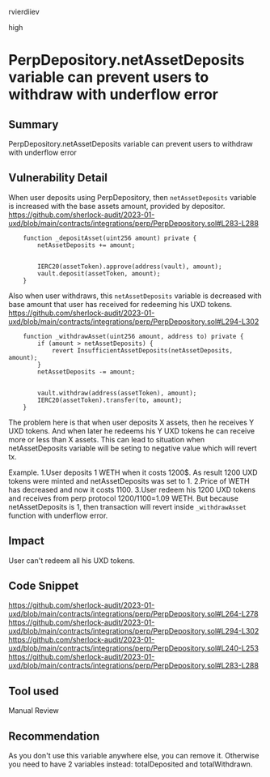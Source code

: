 rvierdiiev

high

# PerpDepository.netAssetDeposits variable can prevent users to withdraw with underflow error

## Summary
PerpDepository.netAssetDeposits variable can prevent users to withdraw with underflow error
## Vulnerability Detail
When user deposits using PerpDepository, then `netAssetDeposits` variable is increased with the base assets amount, provided by depositor.
https://github.com/sherlock-audit/2023-01-uxd/blob/main/contracts/integrations/perp/PerpDepository.sol#L283-L288
```solidity
    function _depositAsset(uint256 amount) private {
        netAssetDeposits += amount;


        IERC20(assetToken).approve(address(vault), amount);
        vault.deposit(assetToken, amount);
    }
```

Also when user withdraws, this `netAssetDeposits` variable is decreased with base amount that user has received for redeeming his UXD tokens.
https://github.com/sherlock-audit/2023-01-uxd/blob/main/contracts/integrations/perp/PerpDepository.sol#L294-L302
```solidity
    function _withdrawAsset(uint256 amount, address to) private {
        if (amount > netAssetDeposits) {
            revert InsufficientAssetDeposits(netAssetDeposits, amount);
        }
        netAssetDeposits -= amount;


        vault.withdraw(address(assetToken), amount);
        IERC20(assetToken).transfer(to, amount);
    }
```

The problem here is that when user deposits X assets, then he receives Y UXD tokens. And when later he redeems his Y UXD tokens he can receive more or less than X assets. This can lead to situation when netAssetDeposits variable will be seting to negative value which will revert tx.

Example.
1.User deposits 1 WETH when it costs 1200$. As result 1200 UXD tokens were minted and netAssetDeposits was set to 1.
2.Price of WETH has decreased and now it costs 1100.
3.User redeem his 1200 UXD tokens and receives from perp protocol 1200/1100=1.09 WETH. But because netAssetDeposits is 1, then transaction will revert inside `_withdrawAsset` function with underflow error.
## Impact
User can't redeem all his UXD tokens.
## Code Snippet
https://github.com/sherlock-audit/2023-01-uxd/blob/main/contracts/integrations/perp/PerpDepository.sol#L264-L278
https://github.com/sherlock-audit/2023-01-uxd/blob/main/contracts/integrations/perp/PerpDepository.sol#L294-L302
https://github.com/sherlock-audit/2023-01-uxd/blob/main/contracts/integrations/perp/PerpDepository.sol#L240-L253
https://github.com/sherlock-audit/2023-01-uxd/blob/main/contracts/integrations/perp/PerpDepository.sol#L283-L288
## Tool used

Manual Review

## Recommendation
As you don't use this variable anywhere else, you can remove it.
Otherwise you need to have 2 variables instead: totalDeposited and totalWithdrawn. 
